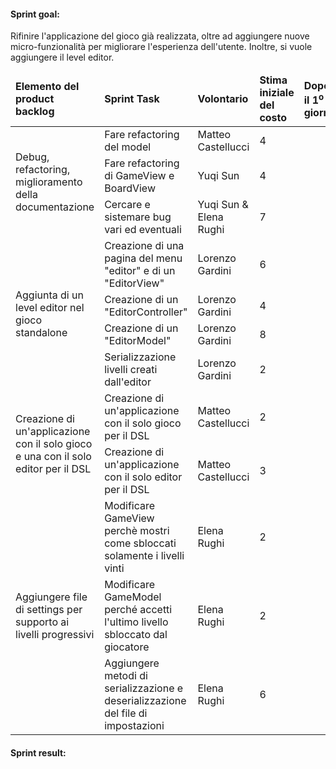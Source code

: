 #### Sprint goal:
Rifinire l'applicazione del gioco già realizzata, oltre ad aggiungere nuove micro-funzionalità per migliorare l'esperienza dell'utente. Inoltre, si vuole aggiungere il level editor.

<table>
    <thead>
        <td><b>Elemento del product backlog</b></td>
        <td><b>Sprint Task</b></td>
        <td><b>Volontario</b></td>
        <td><b>Stima iniziale del costo</b></td>
        <td><b>Dopo il 1<sup>o</sup> giorno</b></td>
        <td><b>Dopo il 2<sup>o</sup> giorno</b></td>
        <td><b>Dopo il 3<sup>o</sup> giorno</b></td>
        <td><b>Dopo il 4<sup>o</sup> giorno</b></td>
        <td><b>Dopo il 5<sup>o</sup> giorno</b></td>
        <td><b>Dopo il 6<sup>o</sup> giorno</b></td>
        <td><b>Dopo il 7<sup>o</sup> giorno</b></td>
    </thead>
    <tbody>
        <tr>
            <td rowspan="3">Debug, refactoring, miglioramento della documentazione</td>
            <td>Fare refactoring del model</td>
            <td>Matteo Castellucci</td>
            <td>4</td>
            <td></td>
            <td></td>
            <td></td>
            <td></td>
            <td></td>
            <td></td>
            <td></td>
        </tr>
        <tr>
            <td>Fare refactoring di GameView e BoardView</td>
            <td>Yuqi Sun</td>
            <td>4</td>
            <td></td>
            <td></td>
            <td></td>
            <td></td>
            <td></td>
            <td></td>
            <td></td>
        </tr>
        <tr>
            <td>Cercare e sistemare bug vari ed eventuali</td>
            <td>Yuqi Sun & Elena Rughi</td>
            <td>7</td>
            <td></td>
            <td></td>
            <td></td>
            <td></td>
            <td></td>
            <td></td>
            <td></td>
        </tr>
        <tr>
            <td rowspan="4">Aggiunta di un level editor nel gioco standalone</td>
            <td>Creazione di una pagina del menu "editor" e di un "EditorView"</td>
            <td>Lorenzo Gardini</td>
            <td>6</td>
            <td></td>
            <td></td>
            <td></td>
            <td></td>
            <td></td>
            <td></td>
            <td></td>
        </tr>
        <tr>
            <td>Creazione di un "EditorController"</td>
            <td>Lorenzo Gardini</td>
            <td>4</td>
            <td></td>
            <td></td>
            <td></td>
            <td></td>
            <td></td>
            <td></td>
            <td></td>
        </tr>
        <tr>
            <td>Creazione di un "EditorModel"</td>
            <td>Lorenzo Gardini</td>
            <td>8</td>
            <td></td>
            <td></td>
            <td></td>
            <td></td>
            <td></td>
            <td></td>
            <td></td>
        </tr>
        <tr>
            <td>Serializzazione livelli creati dall'editor</td>
            <td>Lorenzo Gardini</td>
            <td>2</td>
            <td></td>
            <td></td>
            <td></td>
            <td></td>
            <td></td>
            <td></td>
            <td></td>
        </tr>
        <tr>
            <td rowspan="2">Creazione di un'applicazione con il solo gioco e una con il solo editor per il DSL</td>
            <td>Creazione di un'applicazione con il solo gioco per il DSL</td>
            <td>Matteo Castellucci</td>
            <td>2</td>
            <td></td>
            <td></td>
            <td></td>
            <td></td>
            <td></td>
            <td></td>
            <td></td>
        </tr>
        <tr>
            <td>Creazione di un'applicazione con il solo editor per il DSL</td>
            <td>Matteo Castellucci</td>
            <td>3</td>
            <td></td>
            <td></td>
            <td></td>
            <td></td>
            <td></td>
            <td></td>
            <td></td>
        </tr>
        <tr>
            <td rowspan="3">Aggiungere file di settings per supporto ai livelli progressivi</td>
            <td>Modificare GameView perchè mostri come sbloccati solamente i livelli vinti</td>
            <td>Elena Rughi</td>
            <td>2</td>
            <td></td>
            <td></td>
            <td></td>
            <td></td>
            <td></td>
            <td></td>
            <td></td>
        </tr>
        <tr>
            <td>Modificare GameModel perché accetti l'ultimo livello sbloccato dal giocatore</td>
            <td>Elena Rughi</td>
            <td>2</td>
            <td></td>
            <td></td>
            <td></td>
            <td></td>
            <td></td>
            <td></td>
            <td></td>
        </tr>
        <tr>
            <td>Aggiungere metodi di serializzazione e deserializzazione del file di impostazioni</td>
            <td>Elena Rughi</td>
            <td>6</td>
            <td></td>
            <td></td>
            <td></td>
            <td></td>
            <td></td>
            <td></td>
            <td></td>
        </tr>
    </tbody>
</table>

#### Sprint result:

